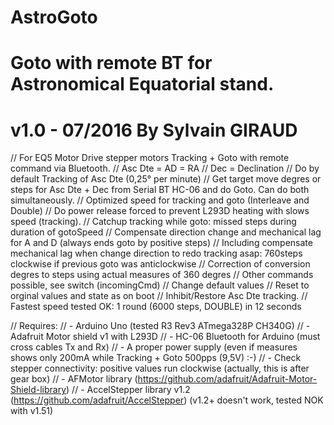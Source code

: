 # AstroGoto
# Goto with remote BT for Astronomical Equatorial stand.


# v1.0 - 07/2016 By Sylvain GIRAUD
// For EQ5 Motor Drive stepper motors Tracking + Goto with remote command via Bluetooth.
//    Asc Dte = AD = RA
//    Dec = Declination
// Do by default Tracking of Asc Dte (0,25° per minute)
// Get target move degres or steps for Asc Dte + Dec from Serial BT HC-06 and do Goto. Can do both simultaneously.
// Optimized speed for tracking and goto (Interleave and Double)
// Do power release forced to prevent L293D heating with slows speed (tracking).
// Catchup tracking while goto: missed steps during duration of gotoSpeed
// Compensate direction change and mechanical lag for A and D (always ends goto by positive steps)
//    Including compensate mechanical lag when change direction to redo tracking asap: 760steps clockwise if previous goto was anticlockwise
// Correction of conversion degres to steps using actual measures of 360 degres
// Other commands possible, see switch (incomingCmd)
//    Change default values
//    Reset to orginal values and state as on boot
//    Inhibit/Restore Asc Dte tracking.
// Fastest speed tested OK: 1 round (6000 steps, DOUBLE) in 12 seconds

// Requires:
// - Arduino Uno (tested R3 Rev3 ATmega328P CH340G)
// - Adafruit Motor shield v1 with L293D
// - HC-06 Bluetooth for Arduino (must cross cables Tx and Rx)
// - A proper power supply (even if measures shows only 200mA while Tracking + Goto 500pps (9,5V) :-)
// - Check stepper connectivity: positive values run clockwise (actually, this is after gear box)
// - AFMotor library (https://github.com/adafruit/Adafruit-Motor-Shield-library)
// - AccelStepper library v1.2 (https://github.com/adafruit/AccelStepper) (v1.2+ doesn't work, tested NOK with v1.51)

